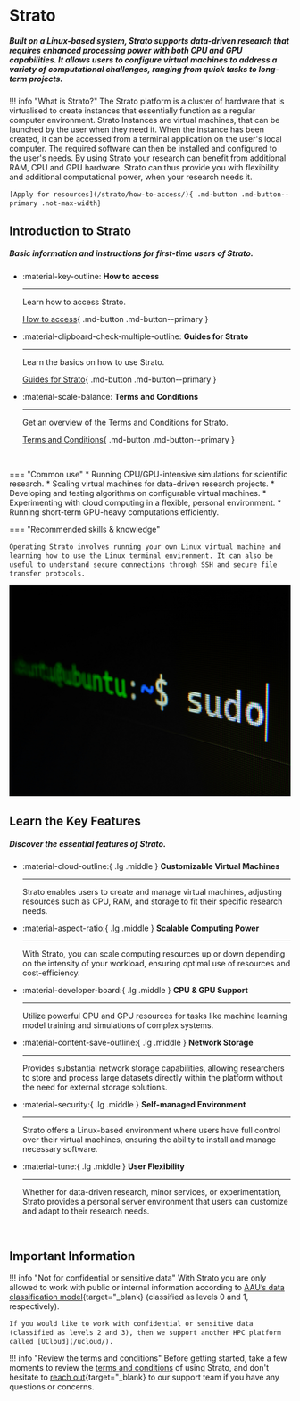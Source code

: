 # Strato
##### Built on a Linux-based system, Strato supports data-driven research that requires enhanced processing power with both CPU and GPU capabilities. It allows users to configure virtual machines to address a variety of computational challenges, ranging from quick tasks to long-term projects.


!!! info "What is Strato?"
    The Strato platform is a cluster of hardware that is virtualised to create instances that essentially function as a regular computer environment. Strato Instances are virtual machines, that can be launched by the user when they need it. When the instance has been created, it can be accessed from a terminal application on the user's local computer. The required software can then be installed and configured to the user's needs. By using Strato your research can benefit from additional RAM, CPU and GPU hardware. Strato can thus provide you with flexibility and additional computational power, when your research needs it.

    [Apply for resources](/strato/how-to-access/){ .md-button .md-button--primary .not-max-width}

## Introduction to Strato

##### Basic information and instructions for first-time users of Strato.

<div class="grid cards grid-three grid-button-bottom" markdown>

<!--
Icons can be searched and found here:
https://squidfunk.github.io/mkdocs-material/reference/icons-emojis/ (best, is to use the ones starting with material)
-->

- :material-key-outline: __How to access__ 

    ---

    Learn how to access Strato.
  
    [How to access](/strato/how-to-access/){ .md-button .md-button--primary }

- :material-clipboard-check-multiple-outline: __Guides for Strato__ 

    ---

    Learn the basics on how to use Strato.

    [Guides for Strato](/strato/getting-started/){ .md-button .md-button--primary }

- :material-scale-balance: __Terms and Conditions__ 

    ---

    Get an overview of the Terms and Conditions for Strato.

    [Terms and Conditions](/strato/terms-and-conditions/){ .md-button .md-button--primary }

</div>


<br> <!-- Just a little break -->

<div class="grid" markdown>

=== "Common use"
    * Running CPU/GPU-intensive simulations for scientific research.
    * Scaling virtual machines for data-driven research projects.
    * Developing and testing algorithms on configurable virtual machines.
    * Experimenting with cloud computing in a flexible, personal environment.
    * Running short-term GPU-heavy computations efficiently.

=== "Recommended skills & knowledge"

    Operating Strato involves running your own Linux virtual machine and learning how to use the Linux terminal environment. It can also be useful to understand secure connections through SSH and secure file transfer protocols.


![Image title](/assets/img/strato_hero.jpg)

</div>

## Learn the Key Features

##### Discover the essential features of Strato.


<div class="grid cards grid-three" markdown>

<!--
Icons can be searched and found here:
https://squidfunk.github.io/mkdocs-material/reference/icons-emojis/ (best, is to use the ones starting with material)
-->

-   :material-cloud-outline:{ .lg .middle } __Customizable Virtual Machines__

    ---
    
    Strato enables users to create and manage virtual machines, adjusting resources such as CPU, RAM, and storage to fit their specific research needs.

-   :material-aspect-ratio:{ .lg .middle } __Scalable Computing Power__

    ---
    
    With Strato, you can scale computing resources up or down depending on the intensity of your workload, ensuring optimal use of resources and cost-efficiency.

-   :material-developer-board:{ .lg .middle } __CPU & GPU Support__

    ---
    
    Utilize powerful CPU and GPU resources for tasks like machine learning model training and simulations of complex systems.

-   :material-content-save-outline:{ .lg .middle } __Network Storage__

    ---
    
    Provides substantial network storage capabilities, allowing researchers to store and process large datasets directly within the platform without the need for external storage solutions.

-   :material-security:{ .lg .middle } __Self-managed Environment__

    ---
    
    Strato offers a Linux-based environment where users have full control over their virtual machines, ensuring the ability to install and manage necessary software.

-   :material-tune:{ .lg .middle } __User Flexibility__

    ---
    
    Whether for data-driven research, minor services, or experimentation, Strato provides a personal server environment that users can customize and adapt to their research needs.

</div>

<br> <!-- Just a little break -->

<!--
## Use cases

##### Find out how Strato can be effectively utilized in certain computing practices.

<div class="grid cards grid-three" markdown>

-   __Synthetic data generation and probabilistic graphical model__

    ---

    Integrate the joint power of CPU and GPU in an interactive environment provided by Strato if you need to run your experiments on servers with many CPU cores, for example for creating synthetic data. For some methods, just like probabilistic graphical models, you can take advantage of the GPU available on this system and run the algorithms effectively.

-   __Developing natural language processing pipelines__

    ---

    Develop a natural language processing pipeline and create a set consisting of several natural language processing large language models. Involve extensive datasets in your projects with convenient memory and storage access possibilities of Strato with the possibility of GPU integration. Work in an individual and interactive environment.

-   __Graph data management and knowledge graphs__

    ---

    If you are planning to carry out CPU-intensive processes in your project, consider integrating Strato, which allows for explorative research thanks to its interactive environment - for example running queries or specialized algorithms while working on the graph data. Suitable for those whose analysis involves measuring the efficiency of the code, and where the code algorithms play a great role in the project.

-   __Knowledge graph embedding__

    ---

    Involve the powerful GPU provided by AI Cloud in your project to train different knowledge graph embedding models for many applications like entity recognition, clustering, or link prediction. Take advantage of parallel computing possibilities and integrate them in multi-relation learning of your models.

-   __Text mining__

    ---

    Tackle multi-dimensional problems involving text mining methods and consult utilizing Strato, which provides access to powerful CPU cores. Set up your own virtual environment, establish the connection between the files, settings and libraries, and work on your extensive data sets at any time, without the need of setting up the environment every time you start running the virtual machine and save time on training your models.

-   __Data mining__

    ---

    If your project involves dealing with a great amount of unstructured data, consider integrating Strato buy-in for the implementation of various mathematical and statistical algorithms in an interactive environment allowing for fast and parallel computing. Involve multiple complex databases and data processing and choose the required hardware specifications yourself.

-   __Training object detection model__

    ---

    Train object detection models with the use of deep neural networks by integrating GPU in an explorative and interactive environment. The possibilities of Strato allow you to run tasks on servers with powerful GPU to integrate training pipelines, and effectively train your models.

-   __Running parallel simulations__

    ---

    If you are planning to run several simulations in your project simultaneously, possibly also involving extensive data sets, you might consider applying for access to Strato, which allows for parallel computing in an interactive environment of virtual machines.


</div>
-->

<!-- <br> --> <!-- Just a little break -->

## Important Information

!!! info "Not for confidential or sensitive data"
    With Strato you are only allowed to work with public or internal information according to [AAU’s data classification model](https://www.security.aau.dk/data-classification){target="_blank} (classified as levels 0 and 1, respectively).

    If you would like to work with confidential or sensitive data (classified as levels 2 and 3), then we support another HPC platform called [UCloud](/ucloud/).

!!! info "Review the terms and conditions"
    Before getting started, take a few moments to review the [terms and conditions](/strato/terms-and-conditions/) of using Strato, and don't hesitate to [reach out](https://serviceportal.aau.dk/serviceportal?id=emp_taxonomy_topic&topic_id=82a253e8838fc21053711d447daad328){target="_blank} to our support team if you have any questions or concerns.